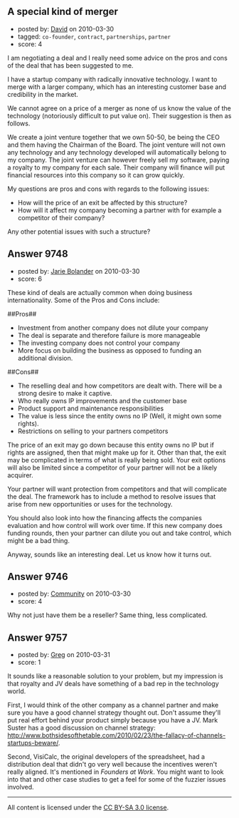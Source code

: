 ## A special kind of merger

- posted by: [David](https://stackexchange.com/users/-1/2684-david) on 2010-03-30
- tagged: `co-founder`, `contract`, `partnerships`, `partner`
- score: 4

I am negotiating a deal and I really need some advice on the pros and cons of the deal that has been suggested to me. 

I have a startup company with radically innovative technology. I want to merge with a larger company, which has an interesting customer base and credibility in the market.

We cannot agree on a price of a merger as none of us know the value of the technology (notoriously difficult to put value on). Their suggestion is then as follows.

We create a joint venture together that we own 50-50, be being the CEO and them having the Chairman of the Board. The joint venture will not own any technology and any technology developed will automatically belong to my company. The joint venture can however freely sell my software, paying a royalty to my company for each sale. Their company will finance will put financial resources into this company so it can grow quickly.

My questions are pros and cons with regards to the following issues:

- How will the price of an exit be affected by this structure?
- How will it affect my company becoming a partner with for example a competitor of their company?

Any other potential issues with such a structure?



## Answer 9748

- posted by: [Jarie Bolander](https://stackexchange.com/users/-1/585-jarie-bolander) on 2010-03-30
- score: 6

These kind of deals are actually common when doing business internationality. Some of the Pros and Cons include:

##Pros##
- Investment from another company does not dilute your company
- The deal is separate and therefore failure is more manageable
- The investing company does not control your company
- More focus on building the business as opposed to funding an additional division.

##Cons##
- The reselling deal and how competitors are dealt with. There will be a strong desire to make it captive.
- Who really owns IP improvements and the customer base
- Product support and maintenance responsibilities
- The value is less since the entity owns no IP (Well, it might own some rights).
- Restrictions on selling to your partners competitors

The price of an exit may go down because this entity owns no IP but if rights are assigned, then that might make up for it. Other than that, the exit may be complicated in terms of what is really being sold. Your exit options will also be limited since a competitor of your partner will not be a likely acquirer.

Your partner will want protection from competitors and that will complicate the deal. The framework has to include a method to resolve issues that arise from new opportunities or uses for the technology.

You should also look into how the financing affects the companies evaluation and how control will work over time. If this new company does funding rounds, then your partner can dilute you out and take control, which might be a bad thing.

Anyway, sounds like an interesting deal. Let us know how it turns out.


## Answer 9746

- posted by: [Community](https://stackexchange.com/users/-1/-1-community) on 2010-03-30
- score: 4

Why not just have them be a reseller? Same thing, less complicated.


## Answer 9757

- posted by: [Greg](https://stackexchange.com/users/-1/2427-greg) on 2010-03-31
- score: 1

It sounds like a reasonable solution to your problem, but my impression is that royalty and JV deals have something of a bad rep in the technology world.

First, I would think of the other company as a channel partner and make sure you have a good channel strategy thought out.  Don't assume they'll put real effort behind your product simply because you have a JV.  Mark Suster has a good discussion on channel strategy:  http://www.bothsidesofthetable.com/2010/02/23/the-fallacy-of-channels-startups-beware/.

Second, VisiCalc, the original developers of the spreadsheet, had a distribution deal that didn't go very well because the incentives weren't really aligned.  It's mentioned in *Founders at Work*.  You might want to look into that and other case studies to get a feel for some of the fuzzier issues involved.



---

All content is licensed under the [CC BY-SA 3.0 license](https://creativecommons.org/licenses/by-sa/3.0/).
